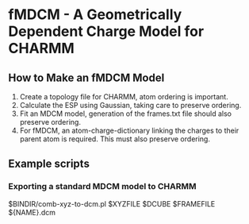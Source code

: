 #  fMDCM - A Geometrically Dependent Charge Model for CHARMM

##  How to Make an fMDCM Model
1. Create a topology file for CHARMM, atom ordering is important.
2. Calculate the ESP using Gaussian, taking care to preserve ordering.
3. Fit an MDCM model, generation of the frames.txt file should also preserve ordering.
4. For fMDCM, an atom-charge-dictionary linking the charges to their parent atom is required. 
This must also preserve ordering.

## Example scripts
### Exporting a standard MDCM model to CHARMM
$BINDIR/comb-xyz-to-dcm.pl $XYZFILE $DCUBE $FRAMEFILE ${NAME}.dcm


